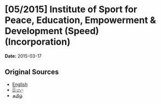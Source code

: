 # [05/2015] Institute of Sport for Peace, Education, Empowerment & Development (Speed) (Incorporation)

**Date:** 2015-03-17

## Original Sources

- [English](https://documents.gov.lk/view/bills/2015/3/05-2015_E.pdf)
- [සිංහල](https://documents.gov.lk/view/bills/2015/3/05-2015_S.pdf)
- [தமிழ்](https://documents.gov.lk/view/bills/2015/3/05-2015_T.pdf)
